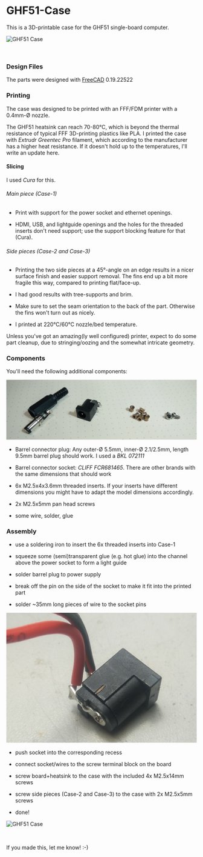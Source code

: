 # GHF51-Case

This is a 3D-printable case for the GHF51 single-board computer.

![GHF51 Case](images/assembled-back.png)

&nbsp;

### Design Files

The parts were designed with [FreeCAD](https://freecadweb.org) 0.19.22522

### Printing

The case was designed to be printed with an FFF/FDM printer with a 0.4mm-Ø nozzle.

The GHF51 heatsink can reach 70-80°C, which is beyond the thermal resistance of typical FFF 3D-printing plastics like PLA. I printed the case with _Extrudr Greentec Pro_ filament, which according to the manufacturer has a higher heat resistance. If it doesn't hold up to the temperatures, I'll write an update here.

#### Slicing

I used _Cura_ for this.

###### Main piece (Case-1)

* Print with support for the power socket and ethernet openings.

* HDMI, USB, and lightguide openings and the holes for the threaded inserts don't need support; use the support blocking feature for that (Cura).

###### Side pieces (Case-2 and Case-3)

* Printing the two side pieces at a 45°-angle on an edge results in a nicer surface finish and easier support removal. The fins end up a bit more fragile this way, compared to printing flat/face-up.

* I had good results with tree-supports and brim.

* Make sure to set the seam orientation to the back of the part. Otherwise the fins won't turn out as nicely.

* I printed at 220°C/60°C nozzle/bed temperature.

Unless you've got an amazing(ly well configured) printer, expect to do some part cleanup, due to stringing/oozing and the somewhat intricate geometry.

### Components

You'll need the following additional components:

![Components](images/components.png)

* Barrel connector plug: Any outer-Ø 5.5mm, inner-Ø 2.1/2.5mm, length 9.5mm barrel plug should work.  I used a _BKL 072111_

* Barrel connector socket: _CLIFF FCR681465_.  There are other brands with the same dimensions that should work

* 6x  M2.5x4x3.6mm threaded inserts.  If your inserts have different dimensions you might have to adapt the model dimensions accordingly.

* 2x  M2.5x5mm pan head screws

* some wire, solder, glue

### Assembly

* use a soldering iron to insert the 6x threaded inserts into Case-1

* squeeze some (semi)transparent glue (e.g. hot glue) into the channel above the power socket to form a light guide

* solder barrel plug to power supply

* break off the pin on the side of the socket to make it fit into the printed part

* solder ~35mm long pieces of wire to the socket pins

![Barrel plug socket](images/socket.png)

* push socket into the corresponding recess

* connect socket/wires to the screw terminal block on the board

* screw board+heatsink to the case with the included 4x M2.5x14mm screws

* screw side pieces (Case-2 and Case-3) to the case with 2x M2.5x5mm screws

* done!

![GHF51 Case](images/assembled-front.png)

&nbsp;

If you made this, let me know! :-)
